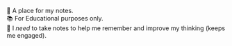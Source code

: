 📝 A place for my notes.\
📚 For Educational purposes only.\
🧠 I *need* to take notes to help me remember and improve my thinking (keeps me engaged).
